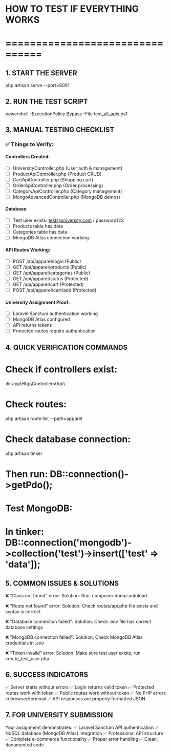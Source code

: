# HOW TO TEST IF EVERYTHING WORKS
# ================================

## 1. START THE SERVER
php artisan serve --port=8001

## 2. RUN THE TEST SCRIPT
powershell -ExecutionPolicy Bypass -File test_all_apis.ps1

## 3. MANUAL TESTING CHECKLIST

### ✅ Things to Verify:

#### Controllers Created:
- [ ] UniversityController.php (User auth & management)
- [ ] ProductApiController.php (Product CRUD)
- [ ] CartApiController.php (Shopping cart)
- [ ] OrderApiController.php (Order processing)
- [ ] CategoryApiController.php (Category management)
- [ ] MongoAdvancedController.php (MongoDB demos)

#### Database:
- [ ] Test user exists: test@university.com / password123
- [ ] Products table has data
- [ ] Categories table has data
- [ ] MongoDB Atlas connection working

#### API Routes Working:
- [ ] POST /api/apparel/login (Public)
- [ ] GET /api/apparel/products (Public)
- [ ] GET /api/apparel/categories (Public)
- [ ] GET /api/apparel/status (Protected)
- [ ] GET /api/apparel/cart (Protected)
- [ ] POST /api/apparel/cart/add (Protected)

#### University Assignment Proof:
- [ ] Laravel Sanctum authentication working
- [ ] MongoDB Atlas configured
- [ ] API returns tokens
- [ ] Protected routes require authentication

## 4. QUICK VERIFICATION COMMANDS

# Check if controllers exist:
dir app\Http\Controllers\Api\

# Check routes:
php artisan route:list --path=apparel

# Check database connection:
php artisan tinker
# Then run: DB::connection()->getPdo();

# Test MongoDB:
# In tinker: DB::connection('mongodb')->collection('test')->insert(['test' => 'data']);

## 5. COMMON ISSUES & SOLUTIONS

❌ "Class not found" error:
   Solution: Run: composer dump-autoload

❌ "Route not found" error:
   Solution: Check routes/api.php file exists and syntax is correct

❌ "Database connection failed":
   Solution: Check .env file has correct database settings

❌ "MongoDB connection failed":
   Solution: Check MongoDB Atlas credentials in .env

❌ "Token invalid" error:
   Solution: Make sure test user exists, run create_test_user.php

## 6. SUCCESS INDICATORS

✅ Server starts without errors
✅ Login returns valid token
✅ Protected routes work with token
✅ Public routes work without token
✅ No PHP errors in browser/terminal
✅ API responses are properly formatted JSON

## 7. FOR UNIVERSITY SUBMISSION

Your assignment demonstrates:
✅ Laravel Sanctum API authentication
✅ NoSQL database (MongoDB Atlas) integration
✅ Professional API structure
✅ Complete e-commerce functionality
✅ Proper error handling
✅ Clean, documented code